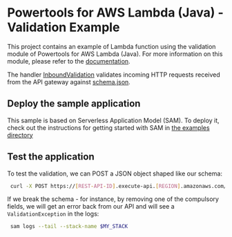 #  Powertools for AWS Lambda (Java) - Validation Example

This project contains an example of Lambda function using the validation module of Powertools for AWS Lambda (Java). 
For more information on this module, please refer to the [documentation](https://docs.powertools.aws.dev/lambda-java/utilities/validation/).

The handler [InboundValidation](src/main/java/org/demo/validation/InboundValidation.java) validates incoming HTTP requests
received from the API gateway against [schema.json](src/main/resources/schema.json).

## Deploy the sample application

This sample is based on Serverless Application Model (SAM). To deploy it, check out the instructions for getting
started with SAM in [the examples directory](../README.md)

## Test the application

To test the validation, we can POST a JSON object shaped like our schema: 
```bash
 curl -X POST https://[REST-API-ID].execute-api.[REGION].amazonaws.com/Prod/hello/ -H "Content-Type: application/json" -d '{"id": 123,"name":"The Hitchhikers Guide to the Galaxy","price":10.99}'
```

If we break the schema - for instance, by removing one of the compulsory fields, 
we will get an error back from our API and will see a `ValidationException` in the logs:

```bash
 sam logs --tail --stack-name $MY_STACK
```
